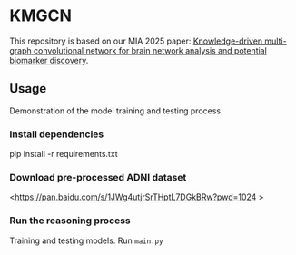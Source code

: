 # KMGCN
This repository is based on our MIA 2025 paper: [Knowledge-driven multi-graph convolutional network for brain network analysis and
 potential biomarker discovery](https://authors.elsevier.com/c/1jxkQ4rfPmHr1v).

## Usage
Demonstration of the model training and testing process.
### Install dependencies
  pip install -r requirements.txt

### Download pre-processed ADNI dataset
<https://pan.baidu.com/s/1JWg4utjrSrTHptL7DGkBRw?pwd=1024 >

### Run the reasoning process
Training and testing models. Run `main.py`
